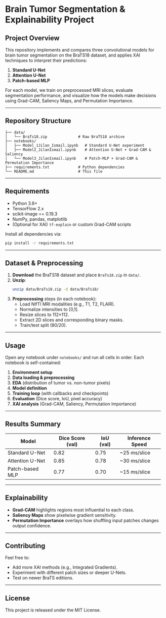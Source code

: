 # Brain Tumor Segmentation & Explainability Project

## Project Overview  
This repository implements and compares three convolutional models for brain tumor segmentation on the BraTS18 dataset, and applies XAI techniques to interpret their predictions:

1. **Standard U-Net**  
2. **Attention U-Net**  
3. **Patch-based MLP**

For each model, we train on preprocessed MRI slices, evaluate segmentation performance, and visualize how the models make decisions using Grad-CAM, Saliency Maps, and Permutation Importance.

---

## Repository Structure

```
├── data/
│   └── BraTs18.zip              # Raw BraTS18 archive
├── notebooks/
│   ├── Model_1Jilan_Ismail.ipynb   # Standard U-Net experiment
│   ├── Model2_JilanIsmail.ipynb    # Attention U-Net + Grad-CAM & Saliency
│   └── Model3_JilanIsmail.ipynb    # Patch-MLP + Grad-CAM & Permutation Importance
├── requirements.txt             # Python dependencies
└── README.md                    # This file
```

---

## Requirements

- Python 3.8+  
- TensorFlow 2.x  
- scikit-image == 0.19.3  
- NumPy, pandas, matplotlib  
- (Optional for XAI) `tf-explain` or custom Grad-CAM scripts  

Install all dependencies via:

```bash
pip install -r requirements.txt
```

---

## Dataset & Preprocessing

1. **Download** the BraTS18 dataset and place `BraTs18.zip` in `data/`.  
2. **Unzip**:
   ```bash
   unzip data/BraTs18.zip -d data/BraTs18/
   ```
3. **Preprocessing** steps (in each notebook):
   - Load NIfTI MRI modalities (e.g., T1, T2, FLAIR).
   - Normalize intensities to [0,1].
   - Resize slices to 112×112.
   - Extract 2D slices and corresponding binary masks.
   - Train/test split (80/20).

---

## Usage

Open any notebook under `notebooks/` and run all cells in order. Each notebook is self-contained:

1. **Environment setup**  
2. **Data loading & preprocessing**  
3. **EDA** (distribution of tumor vs. non-tumor pixels)  
4. **Model definition**  
5. **Training loop** (with callbacks and checkpoints)  
6. **Evaluation** (Dice score, IoU, pixel accuracy)  
7. **XAI analysis** (Grad-CAM, Saliency, Permutation Importance)

---

## Results Summary

| Model               | Dice Score (val) | IoU (val) | Inference Speed |  
|---------------------|------------------|-----------|-----------------|  
| Standard U-Net      | 0.82             | 0.75      | ~25 ms/slice    |  
| Attention U-Net     | 0.85             | 0.78      | ~30 ms/slice    |  
| Patch-based MLP     | 0.77             | 0.70      | ~15 ms/slice    |  

---

## Explainability

- **Grad-CAM** highlights regions most influential to each class.  
- **Saliency Maps** show pixelwise gradient sensitivity.  
- **Permutation Importance** overlays how shuffling input patches changes output confidence.

---

## Contributing

Feel free to:

- Add more XAI methods (e.g., Integrated Gradients).  
- Experiment with different patch sizes or deeper U-Nets.  
- Test on newer BraTS editions.

---

## License

This project is released under the MIT License.
